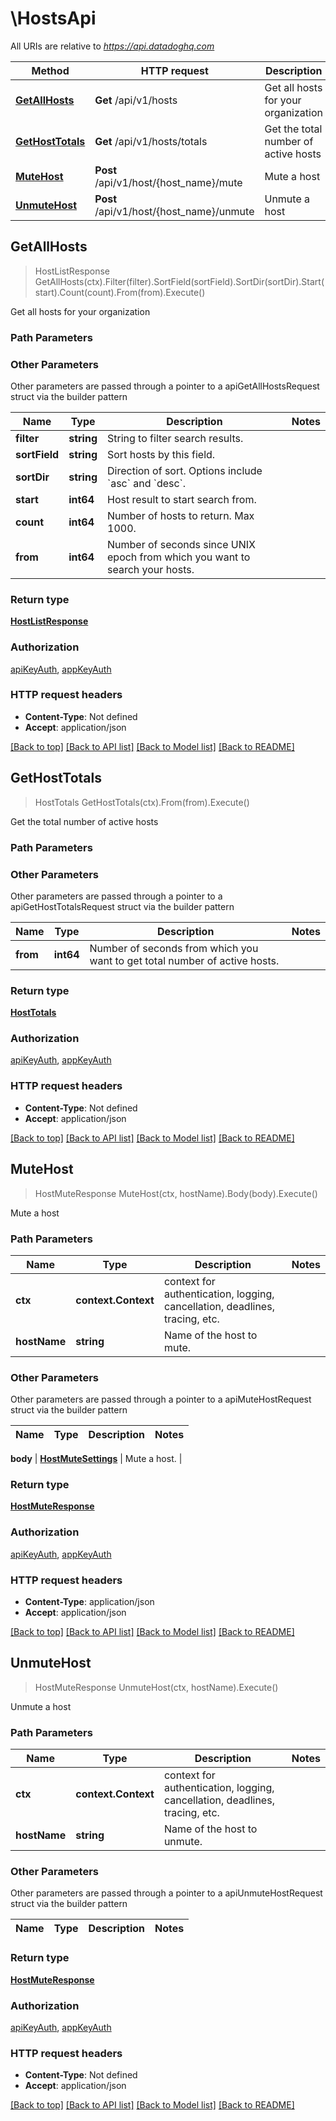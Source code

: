 # \HostsApi

All URIs are relative to *https://api.datadoghq.com*

Method | HTTP request | Description
------------- | ------------- | -------------
[**GetAllHosts**](HostsApi.md#GetAllHosts) | **Get** /api/v1/hosts | Get all hosts for your organization
[**GetHostTotals**](HostsApi.md#GetHostTotals) | **Get** /api/v1/hosts/totals | Get the total number of active hosts
[**MuteHost**](HostsApi.md#MuteHost) | **Post** /api/v1/host/{host_name}/mute | Mute a host
[**UnmuteHost**](HostsApi.md#UnmuteHost) | **Post** /api/v1/host/{host_name}/unmute | Unmute a host



## GetAllHosts

> HostListResponse GetAllHosts(ctx).Filter(filter).SortField(sortField).SortDir(sortDir).Start(start).Count(count).From(from).Execute()

Get all hosts for your organization



### Path Parameters



### Other Parameters

Other parameters are passed through a pointer to a apiGetAllHostsRequest struct via the builder pattern


Name | Type | Description  | Notes
------------- | ------------- | ------------- | -------------
 **filter** | **string** | String to filter search results. | 
 **sortField** | **string** | Sort hosts by this field. | 
 **sortDir** | **string** | Direction of sort. Options include &#x60;asc&#x60; and &#x60;desc&#x60;. | 
 **start** | **int64** | Host result to start search from. | 
 **count** | **int64** | Number of hosts to return. Max 1000. | 
 **from** | **int64** | Number of seconds since UNIX epoch from which you want to search your hosts. | 

### Return type

[**HostListResponse**](HostListResponse.md)

### Authorization

[apiKeyAuth](../README.md#apiKeyAuth), [appKeyAuth](../README.md#appKeyAuth)

### HTTP request headers

- **Content-Type**: Not defined
- **Accept**: application/json

[[Back to top]](#) [[Back to API list]](../README.md#documentation-for-api-endpoints)
[[Back to Model list]](../README.md#documentation-for-models)
[[Back to README]](../README.md)


## GetHostTotals

> HostTotals GetHostTotals(ctx).From(from).Execute()

Get the total number of active hosts



### Path Parameters



### Other Parameters

Other parameters are passed through a pointer to a apiGetHostTotalsRequest struct via the builder pattern


Name | Type | Description  | Notes
------------- | ------------- | ------------- | -------------
 **from** | **int64** | Number of seconds from which you want to get total number of active hosts. | 

### Return type

[**HostTotals**](HostTotals.md)

### Authorization

[apiKeyAuth](../README.md#apiKeyAuth), [appKeyAuth](../README.md#appKeyAuth)

### HTTP request headers

- **Content-Type**: Not defined
- **Accept**: application/json

[[Back to top]](#) [[Back to API list]](../README.md#documentation-for-api-endpoints)
[[Back to Model list]](../README.md#documentation-for-models)
[[Back to README]](../README.md)


## MuteHost

> HostMuteResponse MuteHost(ctx, hostName).Body(body).Execute()

Mute a host



### Path Parameters


Name | Type | Description  | Notes
------------- | ------------- | ------------- | -------------
**ctx** | **context.Context** | context for authentication, logging, cancellation, deadlines, tracing, etc.
**hostName** | **string** | Name of the host to mute. | 

### Other Parameters

Other parameters are passed through a pointer to a apiMuteHostRequest struct via the builder pattern


Name | Type | Description  | Notes
------------- | ------------- | ------------- | -------------

 **body** | [**HostMuteSettings**](HostMuteSettings.md) | Mute a host. | 

### Return type

[**HostMuteResponse**](HostMuteResponse.md)

### Authorization

[apiKeyAuth](../README.md#apiKeyAuth), [appKeyAuth](../README.md#appKeyAuth)

### HTTP request headers

- **Content-Type**: application/json
- **Accept**: application/json

[[Back to top]](#) [[Back to API list]](../README.md#documentation-for-api-endpoints)
[[Back to Model list]](../README.md#documentation-for-models)
[[Back to README]](../README.md)


## UnmuteHost

> HostMuteResponse UnmuteHost(ctx, hostName).Execute()

Unmute a host



### Path Parameters


Name | Type | Description  | Notes
------------- | ------------- | ------------- | -------------
**ctx** | **context.Context** | context for authentication, logging, cancellation, deadlines, tracing, etc.
**hostName** | **string** | Name of the host to unmute. | 

### Other Parameters

Other parameters are passed through a pointer to a apiUnmuteHostRequest struct via the builder pattern


Name | Type | Description  | Notes
------------- | ------------- | ------------- | -------------


### Return type

[**HostMuteResponse**](HostMuteResponse.md)

### Authorization

[apiKeyAuth](../README.md#apiKeyAuth), [appKeyAuth](../README.md#appKeyAuth)

### HTTP request headers

- **Content-Type**: Not defined
- **Accept**: application/json

[[Back to top]](#) [[Back to API list]](../README.md#documentation-for-api-endpoints)
[[Back to Model list]](../README.md#documentation-for-models)
[[Back to README]](../README.md)

